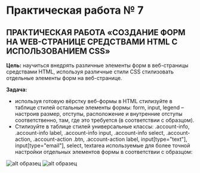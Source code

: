# Практическая работа № 7
## ПРАКТИЧЕСКАЯ РАБОТА  «СОЗДАНИЕ ФОРМ НА WEB-СТРАНИЦЕ СРЕДСТВАМИ HTML С ИСПОЛЬЗОВАНИЕМ CSS»
**Цель:** научиться внедрять различные элементы форм в веб-страницы средствами HTML, используя различные стили CSS стилизовать отдельные элементы форм на веб-странице.

**Задача:** 
* используя готовую вёрстку веб-формы в HTML стилизуйте в таблице стилей остальные элементы формы: form, input, legend – настроив размер, отступы, расположение и внутренние отступы соответственно, там, где это требуется (в соответствии с образцом).
* Стилизуйте в таблице стилей универсальные классы: .account-info, .account-info label, .account-info input, .account-info select, .account-action, .account-action .btn, .account-action label, input[type="text"], input[type="email"],  select, textarea используемые для более точной настройки отдельных элементов  формы в соответствии с образцом:
  <center>
![alt образец](https://github.com/fufaev/html_lesson4/blob/main/page%20examples/example-1.jpg) 
![alt образец](https://github.com/fufaev/html_lesson4/blob/main/page%20examples/example-2.jpg) 
</center>
